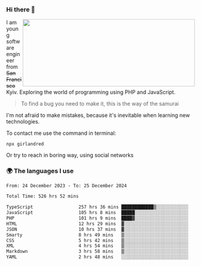 ### Hi there 👋  

<img align='right' src="https://github-readme-stats.vercel.app/api?username=girlandred&count_private=true&show_icons=true&include_all_commits=true&hide_rank=true&hide_title=true&theme=buefy&card_width=300" width=460 height=180>


I am young software engineer from ~~San Francisco~~ Kyiv. Exploring the world of programming using PHP and JavaScript.


> To find a bug you need to make it, this is the way of the samurai



I'm not afraid to make mistakes, because it's inevitable when learning new technologies.

To contact me use the command in terminal:

```
npx girlandred
```

Or try to reach in boring way, using social networks


### 🌍 The languages I use

<!--START_SECTION:waka-->

```txt
From: 24 December 2023 - To: 25 December 2024

Total Time: 526 hrs 52 mins

TypeScript                 257 hrs 36 mins ████████████▒░░░░░░░░░░░░   48.89 %
JavaScript                 105 hrs 8 mins  █████░░░░░░░░░░░░░░░░░░░░   19.95 %
PHP                        101 hrs 9 mins  ████▓░░░░░░░░░░░░░░░░░░░░   19.19 %
HTML                       12 hrs 29 mins  ▓░░░░░░░░░░░░░░░░░░░░░░░░   02.37 %
JSON                       10 hrs 37 mins  ▓░░░░░░░░░░░░░░░░░░░░░░░░   02.02 %
Smarty                     8 hrs 49 mins   ▒░░░░░░░░░░░░░░░░░░░░░░░░   01.68 %
CSS                        5 hrs 42 mins   ▒░░░░░░░░░░░░░░░░░░░░░░░░   01.08 %
XML                        4 hrs 54 mins   ▒░░░░░░░░░░░░░░░░░░░░░░░░   00.93 %
Markdown                   3 hrs 58 mins   ▒░░░░░░░░░░░░░░░░░░░░░░░░   00.75 %
YAML                       2 hrs 48 mins   ░░░░░░░░░░░░░░░░░░░░░░░░░   00.53 %
```

<!--END_SECTION:waka-->
